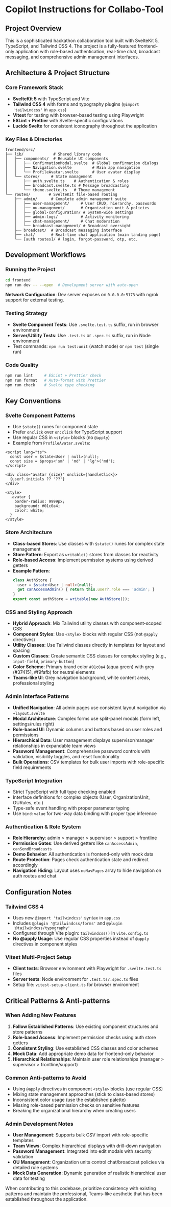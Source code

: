 # Copilot Instructions for Collabo-Tool

## Project Overview
This is a sophisticated hackathon collaboration tool built with SvelteKit 5, TypeScript, and Tailwind CSS 4. The project is a fully-featured frontend-only application with role-based authentication, real-time chat, broadcast messaging, and comprehensive admin management interfaces.

## Architecture & Project Structure

### Core Framework Stack
- **SvelteKit 5** with TypeScript and Vite
- **Tailwind CSS 4** with forms and typography plugins (`@import 'tailwindcss'` in `app.css`)
- **Vitest** for testing with browser-based testing using Playwright
- **ESLint + Prettier** with Svelte-specific configurations
- **Lucide Svelte** for consistent iconography throughout the application

### Key Files & Directories
```
frontend/src/
├── lib/             # Shared library code
│   ├── components/  # Reusable UI components
│   │   ├── ConfirmationModal.svelte  # Global confirmation dialogs
│   │   ├── Navigation.svelte         # Main app navigation
│   │   └── ProfileAvatar.svelte      # User avatar display
│   └── stores/     # State management
│       ├── auth.svelte.ts    # Authentication & roles
│       ├── broadcast.svelte.ts # Message broadcasting
│       └── theme.svelte.ts   # Theme management
└── routes/        # SvelteKit file-based routing
    ├── admin/      # Complete admin management suite
    │   ├── user-management/     # User CRUD, hierarchy, passwords
    │   ├── ou-management/       # Organization unit & policies
    │   ├── global-configuration/ # System-wide settings
    │   ├── admin-logs/          # Activity monitoring
    │   ├── chat-management/     # Chat moderation
    │   └── broadcast-management/ # Broadcast oversight
    ├── broadcast/  # Broadcast messaging interface
    ├── chat/       # Real-time chat application (main landing page)
    └── [auth routes]/ # login, forgot-password, otp, etc.
```

## Development Workflows

### Running the Project
```bash
cd frontend
npm run dev -- --open  # Development server with auto-open
```

**Network Configuration**: Dev server exposes on `0.0.0.0:5173` with ngrok support for external testing.

### Testing Strategy
- **Svelte Component Tests**: Use `.svelte.test.ts` suffix, run in browser environment
- **Server/Utility Tests**: Use `.test.ts` or `.spec.ts` suffix, run in Node environment
- Test commands: `npm run test:unit` (watch mode) or `npm test` (single run)

### Code Quality
```bash
npm run lint     # ESLint + Prettier check
npm run format   # Auto-format with Prettier
npm run check    # Svelte type checking
```

## Key Conventions

### Svelte Component Patterns
- Use `$state()` runes for component state
- Prefer `onclick` over `on:click` for TypeScript support
- Use regular CSS in `<style>` blocks (no `@apply`)
- Example from `ProfileAvatar.svelte`:
```svelte
<script lang="ts">
  const user = $state<User | null>(null);
  const size = $props<'sm' | 'md' | 'lg'>('md');
</script>

<div class="avatar {size}" onclick={handleClick}>
  {user?.initials ?? '??'}
</div>

<style>
  .avatar {
    border-radius: 9999px;
    background: #01c0a4;
    color: white;
  }
</style>
```

### Store Architecture
- **Class-based Stores**: Use classes with `$state()` runes for complex state management
- **Store Pattern**: Export as `writable()` stores from classes for reactivity
- **Role-based Access**: Implement permission systems using derived getters
- **Example Pattern**:
  ```typescript
  class AuthStore {
    user = $state<User | null>(null);
    get canAccessAdmin() { return this.user?.role === 'admin'; }
  }
  export const authStore = writable(new AuthStore());
  ```

### CSS and Styling Approach
- **Hybrid Approach**: Mix Tailwind utility classes with component-scoped CSS
- **Component Styles**: Use `<style>` blocks with regular CSS (not `@apply` directives)
- **Utility Classes**: Use Tailwind classes directly in templates for layout and spacing
- **Custom Classes**: Create semantic CSS classes for complex styling (e.g., `input-field`, `primary-button`)
- **Color Scheme**: Primary brand color `#01c0a4` (aqua green) with grey (#374151, #f9fafb) for neutral elements
- **Teams-like UI**: Grey navigation background, white content areas, professional styling

### Admin Interface Patterns
- **Unified Navigation**: All admin pages use consistent layout navigation via `+layout.svelte`
- **Modal Architecture**: Complex forms use split-panel modals (form left, settings/rules right)
- **Role-based UI**: Dynamic columns and buttons based on user roles and permissions
- **Hierarchical Data**: User management displays supervisor/manager relationships in expandable team views
- **Password Management**: Comprehensive password controls with validation, visibility toggles, and reset functionality
- **Bulk Operations**: CSV templates for bulk user imports with role-specific field requirements

### TypeScript Integration
- Strict TypeScript with full type checking enabled
- Interface definitions for complex objects (User, OrganizationUnit, OURules, etc.)
- Type-safe event handling with proper parameter typing
- Use `bind:value` for two-way data binding with proper type inference

### Authentication & Role System
- **Role Hierarchy**: admin > manager > supervisor > support > frontline
- **Permission Gates**: Use derived getters like `canAccessAdmin`, `canSendBroadcasts`
- **Demo Behavior**: All authentication is frontend-only with mock data
- **Route Protection**: Pages check authentication state and redirect accordingly
- **Navigation Hiding**: Layout uses `noNavPages` array to hide navigation on auth routes and chat

## Configuration Notes

### Tailwind CSS 4
- Uses new `@import 'tailwindcss'` syntax in `app.css`
- Includes `@plugin '@tailwindcss/forms'` and `@plugin '@tailwindcss/typography'`
- Configured through Vite plugin: `tailwindcss()` in `vite.config.ts`
- **No @apply Usage**: Use regular CSS properties instead of `@apply` directives in component styles

### Vitest Multi-Project Setup
- **Client tests**: Browser environment with Playwright for `.svelte.test.ts` files
- **Server tests**: Node environment for `.test.ts/.spec.ts` files
- Setup file: `vitest-setup-client.ts` for browser environment

## Critical Patterns & Anti-patterns

### When Adding New Features
1. **Follow Established Patterns**: Use existing component structures and store patterns
2. **Role-based Access**: Implement permission checks using auth store getters
3. **Consistent Styling**: Use established CSS classes and color schemes
4. **Mock Data**: Add appropriate demo data for frontend-only behavior
5. **Hierarchical Relationships**: Maintain user role relationships (manager > supervisor > frontline/support)

### Common Anti-patterns to Avoid
- Using `@apply` directives in component `<style>` blocks (use regular CSS)
- Mixing state management approaches (stick to class-based stores)
- Inconsistent color usage (use the established palette)
- Missing role-based permission checks on sensitive features
- Breaking the organizational hierarchy when creating users

### Admin Development Notes
- **User Management**: Supports bulk CSV import with role-specific templates
- **Team Views**: Complex hierarchical displays with drill-down navigation
- **Password Management**: Integrated into edit modals with security validation
- **OU Management**: Organization units control chat/broadcast policies via detailed rule systems
- **Mock Data Generation**: Dynamic generation of realistic hierarchical user data for testing

When contributing to this codebase, prioritize consistency with existing patterns and maintain the professional, Teams-like aesthetic that has been established throughout the application.
